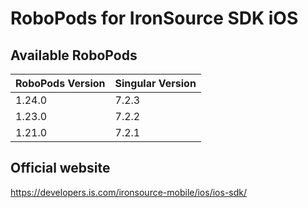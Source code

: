 # RoboPods for IronSource SDK iOS

## Available RoboPods

| RoboPods Version | Singular Version |
|------------------|------------------|
| 1.24.0           | 7.2.3            |
| 1.23.0           | 7.2.2            |
| 1.21.0           | 7.2.1            |

## Official website
https://developers.is.com/ironsource-mobile/ios/ios-sdk/